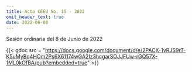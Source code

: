 ```yaml
---
title: Acta CEEU No. 15 - 2022
omit_header_text: true
date: 2022-06-08
---
```


Sesión ordinaria del 8 de Junio de 2022

{{< gdoc src = "https://docs.google.com/document/d/e/2PACX-1vRJS9rT-K5uMyBq4HOm2Ps6X61174wGA2Iz3hcgarSOJJFUw-rGQ57X-1ML0kOfBA/pub?embedded=true" >}}
